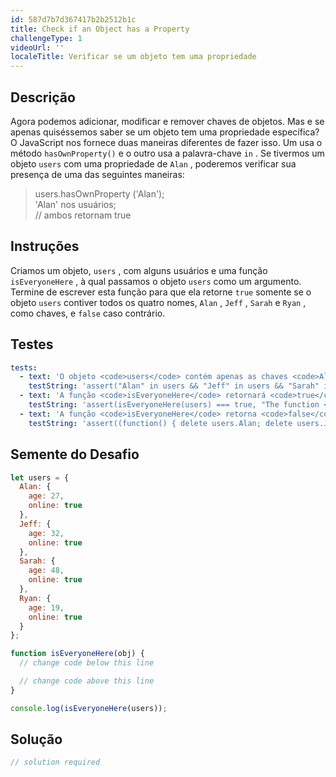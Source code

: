 ```yaml
---
id: 587d7b7d367417b2b2512b1c
title: Check if an Object has a Property
challengeType: 1
videoUrl: ''
localeTitle: Verificar se um objeto tem uma propriedade
---
```


## Descrição
<section id="description"> Agora podemos adicionar, modificar e remover chaves de objetos. Mas e se apenas quiséssemos saber se um objeto tem uma propriedade específica? O JavaScript nos fornece duas maneiras diferentes de fazer isso. Um usa o método <code>hasOwnProperty()</code> e o outro usa a palavra-chave <code>in</code> . Se tivermos um objeto <code>users</code> com uma propriedade de <code>Alan</code> , poderemos verificar sua presença de uma das seguintes maneiras: <blockquote> users.hasOwnProperty (&#39;Alan&#39;); <br> &#39;Alan&#39; nos usuários; <br> // ambos retornam true </blockquote></section>

## Instruções
<section id="instructions"> Criamos um objeto, <code>users</code> , com alguns usuários e uma função <code>isEveryoneHere</code> , à qual passamos o objeto <code>users</code> como um argumento. Termine de escrever esta função para que ela retorne <code>true</code> somente se o objeto <code>users</code> contiver todos os quatro nomes, <code>Alan</code> , <code>Jeff</code> , <code>Sarah</code> e <code>Ryan</code> , como chaves, e <code>false</code> caso contrário. </section>

## Testes
<section id='tests'>

```yml
tests:
  - text: 'O objeto <code>users</code> contém apenas as chaves <code>Alan</code> , <code>Jeff</code> , <code>Sarah</code> e <code>Ryan</code>'
    testString: 'assert("Alan" in users && "Jeff" in users && "Sarah" in users && "Ryan" in users && Object.keys(users).length === 4, "The <code>users</code> object only contains the keys <code>Alan</code>, <code>Jeff</code>, <code>Sarah</code>, and <code>Ryan</code>");'
  - text: 'A função <code>isEveryoneHere</code> retornará <code>true</code> se <code>Alan</code> , <code>Jeff</code> , <code>Sarah</code> e <code>Ryan</code> forem propriedades no objeto <code>users</code>'
    testString: 'assert(isEveryoneHere(users) === true, "The function <code>isEveryoneHere</code> returns <code>true</code> if <code>Alan</code>, <code>Jeff</code>, <code>Sarah</code>, and <code>Ryan</code> are properties on the <code>users</code> object");'
  - text: 'A função <code>isEveryoneHere</code> retorna <code>false</code> se <code>Alan</code> , <code>Jeff</code> , <code>Sarah</code> e <code>Ryan</code> não forem propriedades no objeto <code>users</code>'
    testString: 'assert((function() { delete users.Alan; delete users.Jeff; delete users.Sarah; delete users.Ryan; return isEveryoneHere(users) })() === false, "The function <code>isEveryoneHere</code> returns <code>false</code> if <code>Alan</code>, <code>Jeff</code>, <code>Sarah</code>, and <code>Ryan</code> are not properties on the <code>users</code> object");'

```

</section>

## Semente do Desafio
<section id='challengeSeed'>

<div id='js-seed'>

```js
let users = {
  Alan: {
    age: 27,
    online: true
  },
  Jeff: {
    age: 32,
    online: true
  },
  Sarah: {
    age: 48,
    online: true
  },
  Ryan: {
    age: 19,
    online: true
  }
};

function isEveryoneHere(obj) {
  // change code below this line

  // change code above this line
}

console.log(isEveryoneHere(users));

```

</div>



</section>

## Solução
<section id='solution'>

```js
// solution required
```
</section>
